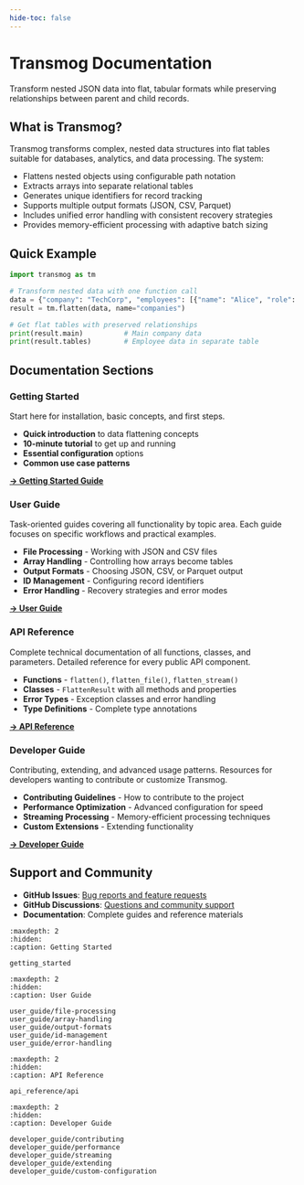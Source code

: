 ```yaml
---
hide-toc: false
---
```


# Transmog Documentation

Transform nested JSON data into flat, tabular formats while preserving relationships
between parent and child records.

## What is Transmog?

Transmog transforms complex, nested data structures into flat tables suitable for databases,
analytics, and data processing. The system:

- Flattens nested objects using configurable path notation
- Extracts arrays into separate relational tables
- Generates unique identifiers for record tracking
- Supports multiple output formats (JSON, CSV, Parquet)
- Includes unified error handling with consistent recovery strategies
- Provides memory-efficient processing with adaptive batch sizing

## Quick Example

```python
import transmog as tm

# Transform nested data with one function call
data = {"company": "TechCorp", "employees": [{"name": "Alice", "role": "Engineer"}]}
result = tm.flatten(data, name="companies")

# Get flat tables with preserved relationships
print(result.main)          # Main company data
print(result.tables)        # Employee data in separate table
```

## Documentation Sections

### Getting Started

Start here for installation, basic concepts, and first steps.

- **Quick introduction** to data flattening concepts
- **10-minute tutorial** to get up and running
- **Essential configuration** options
- **Common use case patterns**

[**→ Getting Started Guide**](getting_started.md)

### User Guide

Task-oriented guides covering all functionality by topic area. Each guide focuses on specific workflows and practical examples.

- **File Processing** - Working with JSON and CSV files
- **Array Handling** - Controlling how arrays become tables
- **Output Formats** - Choosing JSON, CSV, or Parquet output
- **ID Management** - Configuring record identifiers
- **Error Handling** - Recovery strategies and error modes

[**→ User Guide**](user_guide/file-processing.md)

### API Reference

Complete technical documentation of all functions, classes, and parameters. Detailed reference for every public API component.

- **Functions** - `flatten()`, `flatten_file()`, `flatten_stream()`
- **Classes** - `FlattenResult` with all methods and properties
- **Error Types** - Exception classes and error handling
- **Type Definitions** - Complete type annotations

[**→ API Reference**](api_reference/api.md)

### Developer Guide

Contributing, extending, and advanced usage patterns. Resources for developers wanting to contribute or customize Transmog.

- **Contributing Guidelines** - How to contribute to the project
- **Performance Optimization** - Advanced configuration for speed
- **Streaming Processing** - Memory-efficient processing techniques
- **Custom Extensions** - Extending functionality

[**→ Developer Guide**](developer_guide/contributing.md)

## Support and Community

- **GitHub Issues**: [Bug reports and feature requests](https://github.com/scottdraper8/transmog/issues)
- **GitHub Discussions**: [Questions and community support](https://github.com/scottdraper8/transmog/discussions)
- **Documentation**: Complete guides and reference materials

```{toctree}
:maxdepth: 2
:hidden:
:caption: Getting Started

getting_started
```

```{toctree}
:maxdepth: 2
:hidden:
:caption: User Guide

user_guide/file-processing
user_guide/array-handling
user_guide/output-formats
user_guide/id-management
user_guide/error-handling
```

```{toctree}
:maxdepth: 2
:hidden:
:caption: API Reference

api_reference/api
```

```{toctree}
:maxdepth: 2
:hidden:
:caption: Developer Guide

developer_guide/contributing
developer_guide/performance
developer_guide/streaming
developer_guide/extending
developer_guide/custom-configuration
```
